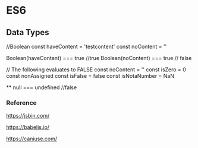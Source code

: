 # ES6

## Data Types
//Boolean
const haveContent = 'testcontent'
const noContent = ''

Boolean(haveContent) === true //true
Boolean(noContent)  === true // false

// The following evaluates to FALSE
const noContent = ''
const isZero = 0
const nonAssigned
const isFalse = false
const isNotaNumber = NaN

** null === undefined //false


### Reference

https://jsbin.com/

https://babeljs.io/

https://caniuse.com/
